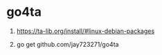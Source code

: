 # go4ta

1. https://ta-lib.org/install/#linux-debian-packages

2. go get github.com/jay723271/go4ta
